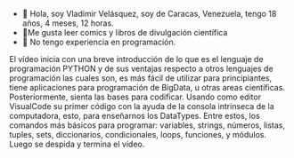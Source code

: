 - 👋 Hola, soy Vladimir Velásquez, soy de Caracas, Venezuela, tengo 18 años, 4 meses, 12 horas.
- 👀Me gusta leer comics y libros de divulgación científica
- 🌱 No tengo experiencia en programación.

El vídeo inicia con una breve introducción de lo que es el lenguaje de programación PYTHON y de sus ventajas respecto a otros lenguajes de programación las cuales son, es más fácil de utilizar para principiantes, tiene aplicaciones para programación de BigData, u otras areas científicas. 
Posteriormente,  sienta las bases para codificar. Usando como editor VisualCode su primer código con la ayuda de la consola intrinseca de la computadora, esto, para enseñarnos los DataTypes.
Entre estos, los comandos más básicos para programar: variables, strings, números, listas, tuples, sets, diccionarios, condicionales, loops, funciones, y módulos. 
Luego se despida y termina el vídeo. 


